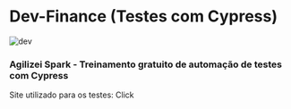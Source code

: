 # Dev-Finance (Testes com Cypress)
 
![dev](https://user-images.githubusercontent.com/71274564/160671323-541cf8c3-12f2-4b93-8205-839d0e52df76.png)

### Agilizei Spark - Treinamento gratuito de automação de testes com Cypress
Site utilizado para os testes: <a hef=https://dev-finance.netlify.app>Click</a>

